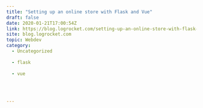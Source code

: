 ```yaml
---
title: "Setting up an online store with Flask and Vue"
draft: false
date: 2020-01-21T17:00:54Z
link: https://blog.logrocket.com/setting-up-an-online-store-with-flask-and-vue/?utm_medium=RSS&utm_source=hune
site: blog.logrocket.com
topic: Webdev
category:
  - Uncategorized
  
  - flask
  
  - vue
  
   
  

---
```

